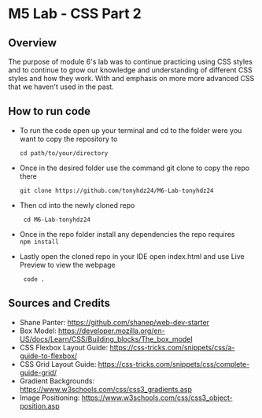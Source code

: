 # M5 Lab - CSS Part 2

## Overview
The purpose of module 6's lab was to continue practicing using CSS styles and to continue to grow our knowledge and understanding of different CSS styles and how they work. With and emphasis on more more advanced CSS that we haven't used in the past. 

## How to run code
* To run the code open up your terminal and cd to the folder were you want to copy the repository to 

    ``` cd path/to/your/directory ```
* Once in the desired folder use the command git clone to copy the repo there 

    ```git clone https://github.com/tonyhdz24/M6-Lab-tonyhdz24```
* Then cd into the newly cloned repo

    ``` cd M6-Lab-tonyhdz24```

* Once in the repo folder install any dependencies the repo requires  
    ```npm install```

* Lastly open the cloned repo in your IDE open index.html and use Live Preview to view the webpage

    ``` code .```


## Sources and Credits
- Shane Panter: https://github.com/shanep/web-dev-starter
- Box Model: https://developer.mozilla.org/en-US/docs/Learn/CSS/Building_blocks/The_box_model
- CSS Flexbox Layout Guide: https://css-tricks.com/snippets/css/a-guide-to-flexbox/
- CSS Grid Layout Guide: https://css-tricks.com/snippets/css/complete-guide-grid/
- Gradient Backgrounds: https://www.w3schools.com/css/css3_gradients.asp
- Image Positioning: https://www.w3schools.com/css/css3_object-position.asp
